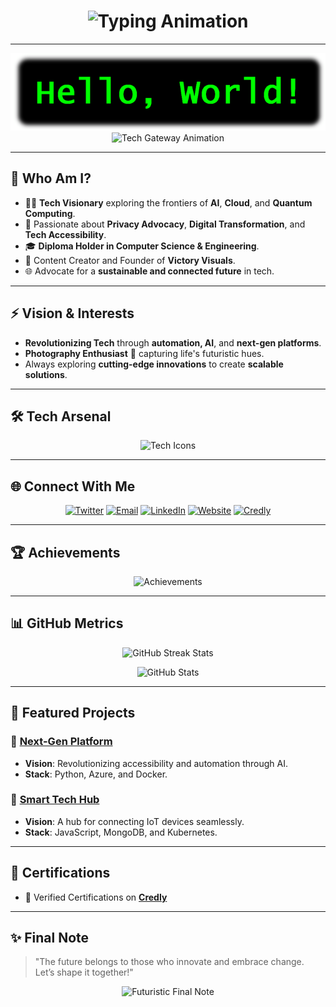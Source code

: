 <h1 align="center">
  <img src="https://readme-typing-svg.herokuapp.com?font=Orbitron&size=40&duration=3500&color=0FFFE3&center=true&vCenter=true&width=900&height=80&lines=Welcome+to+My+Futuristic+Space+%F0%9F%8C%8C;Hi+%F0%9F%91%8B%2C+I'm+Aashik+J+Krishnan;Also+Known+as+Aash+Gates;Tech+Visionary+%7C+Innovator+%7C+Content+Creator" alt="Typing Animation">
</h1>

---

<p align="center">
  <img src="https://raw.githubusercontent.com/aash-gates/aash-gates/main/Image/HelloWorld.png" alt="Future Ready">
  <img src="https://raw.githubusercontent.com/aash-gates/aash-gates/main/Image/gates.gif" alt="Tech Gateway Animation">
</p>

---

## 🌌 Who Am I?

- 🧑‍💻 **Tech Visionary** exploring the frontiers of **AI**, **Cloud**, and **Quantum Computing**.
- 🚀 Passionate about **Privacy Advocacy**, **Digital Transformation**, and **Tech Accessibility**.
- 🎓 **Diploma Holder in Computer Science & Engineering**.
- 🎥 Content Creator and Founder of **Victory Visuals**.
- 🌐 Advocate for a **sustainable and connected future** in tech.

---

## ⚡ Vision & Interests
- **Revolutionizing Tech** through **automation, AI**, and **next-gen platforms**.
- **Photography Enthusiast** 📸 capturing life's futuristic hues.
- Always exploring **cutting-edge innovations** to create **scalable solutions**.

---

## 🛠️ Tech Arsenal
<p align="center">
  <img src="https://skillicons.dev/icons?i=android,azure,bootstrap,c,cpp,css,docker,git,html,js,linux,mongodb,mysql,php,photoshop,python,selenium,vscode" alt="Tech Icons">
</p>

---

## 🌐 Connect With Me

<p align="center">
  <a href="https://x.com/aash_gates"><img src="https://img.shields.io/badge/Twitter-1DA1F2?style=for-the-badge&logo=x&logoColor=white" alt="Twitter"></a>
  <a href="mailto:aashgates@outlook.com"><img src="https://img.shields.io/badge/Email-D14836?style=for-the-badge&logo=microsoft-outlook&logoColor=white" alt="Email"></a>
  <a href="https://www.linkedin.com/in/aashgates/"><img src="https://img.shields.io/badge/LinkedIn-0077B5?style=for-the-badge&logo=linkedin&logoColor=white" alt="LinkedIn"></a>
  <a href="https://aashgates.com/"><img src="https://img.shields.io/badge/Website-0F9D58?style=for-the-badge&logo=google-chrome&logoColor=white" alt="Website"></a>
  <a href="https://www.credly.com/users/aashgates.official"><img src="https://img.shields.io/badge/Credly-F38F2C?style=for-the-badge&logo=credly&logoColor=white" alt="Credly"></a>
</p>

---

## 🏆 Achievements

<p align="center">
  <img src="https://github-profile-trophy.vercel.app/?username=aash-gates&theme=radical&no-frame=true&column=6&margin-w=15&margin-h=15" alt="Achievements">
</p>

---

## 📊 GitHub Metrics
<p align="center">
  <img src="https://streak-stats.demolab.com/?user=aash-gates&theme=radical&hide_border=true" alt="GitHub Streak Stats">
</p>

<p align="center">
  <img src="https://github-readme-stats.vercel.app/api?username=aash-gates&show_icons=true&theme=radical&hide_border=true" alt="GitHub Stats">
</p>

---

## 🚀 Featured Projects

### 🌟 [Next-Gen Platform](#)
- **Vision**: Revolutionizing accessibility and automation through AI.
- **Stack**: Python, Azure, and Docker.

### 🌌 [Smart Tech Hub](#)
- **Vision**: A hub for connecting IoT devices seamlessly.
- **Stack**: JavaScript, MongoDB, and Kubernetes.

---

## 🌟 Certifications

- 🏅 Verified Certifications on [**Credly**](https://www.credly.com/users/aashgates.official)

---

## ✨ Final Note

> "The future belongs to those who innovate and embrace change. Let’s shape it together!"

<p align="center">
  <img src="https://readme-typing-svg.herokuapp.com?font=Orbitron&size=24&color=FF00D9&center=true&vCenter=true&width=900&lines=Stay+Futuristic;Think+Innovative;Let’s+Connect+and+Collaborate!" alt="Futuristic Final Note">
</p>
